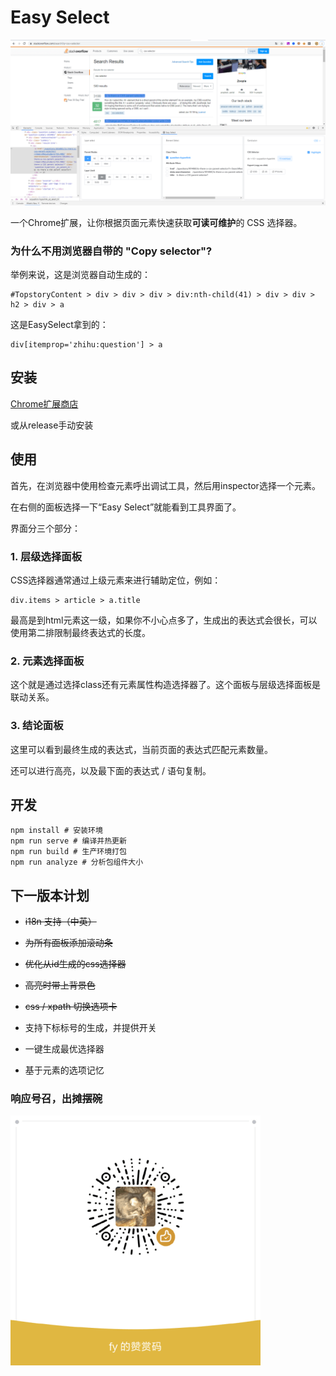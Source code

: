 # Easy Select

![](misc/example.png)

一个Chrome扩展，让你根据页面元素快速获取**可读可维护**的 CSS 选择器。

### 为什么不用浏览器自带的 "Copy selector"?

举例来说，这是浏览器自动生成的：

```
#TopstoryContent > div > div > div > div:nth-child(41) > div > div > h2 > div > a
```

这是EasySelect拿到的：

```
div[itemprop='zhihu:question'] > a
```

## 安装

[Chrome扩展商店](https://chrome.google.com/webstore/detail/easy-select/emfpfmjldkffpibmfhdfmjdbkphccaom)

或从release手动安装

## 使用


首先，在浏览器中使用检查元素呼出调试工具，然后用inspector选择一个元素。

在右侧的面板选择一下“Easy Select”就能看到工具界面了。

界面分三个部分：

### 1. 层级选择面板

CSS选择器通常通过上级元素来进行辅助定位，例如：

```
div.items > article > a.title
```

最高是到html元素这一级，如果你不小心点多了，生成出的表达式会很长，可以使用第二排限制最终表达式的长度。


### 2. 元素选择面板

这个就是通过选择class还有元素属性构造选择器了。这个面板与层级选择面板是联动关系。

### 3. 结论面板

这里可以看到最终生成的表达式，当前页面的表达式匹配元素数量。

还可以进行高亮，以及最下面的表达式 / 语句复制。


## 开发
```
npm install # 安装环境
npm run serve # 编译并热更新
npm run build # 生产环境打包
npm run analyze # 分析包组件大小
```

## 下一版本计划

* ~~i18n 支持（中英）~~

* ~~为所有面板添加滚动条~~

* ~~优化从id生成的css选择器~~

* ~~高亮时带上背景色~~

* ~~css / xpath 切换选项卡~~

* 支持下标标号的生成，并提供开关

* 一键生成最优选择器

* 基于元素的选项记忆


### 响应号召，出摊摆碗

![](misc/sponsor.png)
